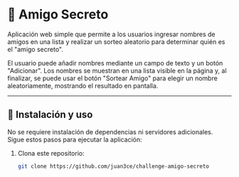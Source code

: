 # 🎁 Amigo Secreto

Aplicación web simple que permite a los usuarios ingresar nombres de amigos en una lista y realizar un sorteo aleatorio para determinar quién es el "amigo secreto".

El usuario puede añadir nombres mediante un campo de texto y un botón "Adicionar". Los nombres se muestran en una lista visible en la página y, al finalizar, se puede usar el botón "Sortear Amigo" para elegir un nombre aleatoriamente, mostrando el resultado en pantalla.

---

## 🔧 Instalación y uso

No se requiere instalación de dependencias ni servidores adicionales.  
Sigue estos pasos para ejecutar la aplicación:

1. Clona este repositorio:
   ```bash
   git clone https://github.com/juan3ce/challenge-amigo-secreto
   

